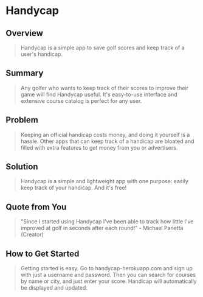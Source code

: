 # Handycap #
 
## Overview ##
  > Handycap is a simple app to save golf scores and keep track of a user's handicap.

## Summary ##
  > Any golfer who wants to keep track of their scores to improve their game will find Handycap useful. It's easy-to-use interface and extensive course catalog is perfect for any user.

## Problem ##
  > Keeping an official handicap costs money, and doing it yourself is a hassle. Other apps that can keep track of a handicap are bloated and filled with extra features to get money from you or advertisers.

## Solution ##
  > Handycap is a simple and lightweight app with one purpose: easily keep track of your handicap. And it's free!

## Quote from You ##
  > "Since I started using Handycap I've been able to track how little I've improved at golf in seconds after each round!" - Michael Panetta (Creator)

## How to Get Started ##
  > Getting started is easy. Go to handycap-herokuapp.com and sign up with just a username and password. Then you can search for courses by name or city, and just enter your score. Handicap will automatically be displayed and updated.
